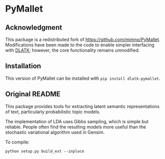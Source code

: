 # PyMallet

## Acknowledgment

This package is a redistributed fork of https://github.com/mimno/PyMallet. Modifications have been made to the code to enable simpler interfacing with [DLATK](https://github.com/dlatk/dlatk); however, the core functionality remains unmodified.

## Installation

This version of PyMallet can be installed with `pip install dlatk-pymallet`.

## Original README

This package provides tools for extracting latent semantic representations of text, particularly probabilistic topic models.

The implementation of LDA uses Gibbs sampling, which is simple but reliable. People often find the resulting models more useful than the stochastic variational algorithm used in Gensim.

To compile:

    python setup.py build_ext --inplace
